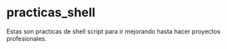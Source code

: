 # practicas_shell
Estas son practicas de shell script para ir mejorando hasta hacer proyectos profesionales.
